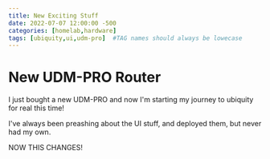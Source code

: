 ```yaml
---
title: New Exciting Stuff
date: 2022-07-07 12:00:00 -500
categories: [homelab,hardware]
tags: [ubiquity,ui,udm-pro]  #TAG names should always be lowecase
---
```


# New UDM-PRO Router

I just bought a new UDM-PRO and now I'm starting my journey to ubiquity for real this time!

I've always been preashing about the UI stuff, and deployed them, but never had my own.

NOW THIS CHANGES!